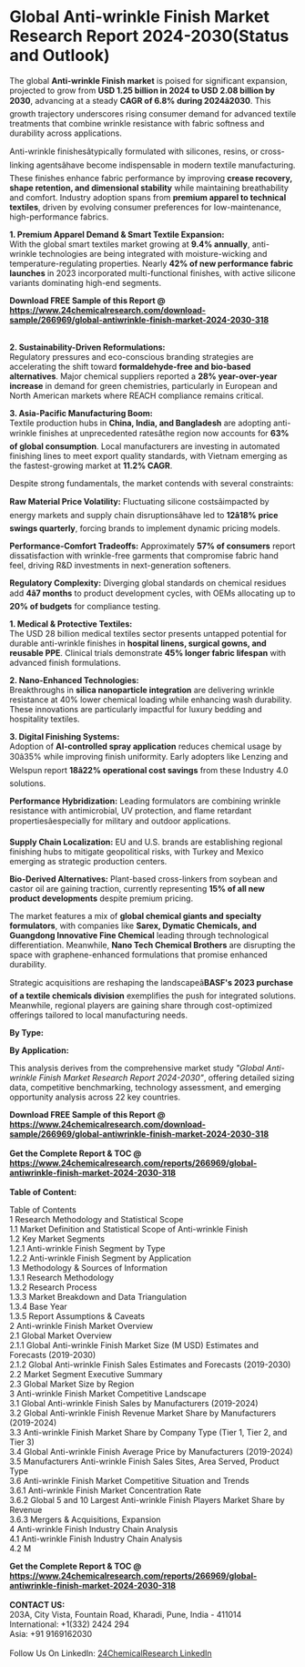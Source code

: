 <h1>Global Anti-wrinkle Finish Market Research Report 2024-2030(Status and Outlook)</h1><p>The global <strong>Anti-wrinkle Finish market</strong> is poised for significant expansion, projected to grow from <strong>USD 1.25 billion in 2024 to USD 2.08 billion by 2030</strong>, advancing at a steady <strong>CAGR of 6.8% during 2024â2030</strong>. This growth trajectory underscores rising consumer demand for advanced textile treatments that combine wrinkle resistance with fabric softness and durability across applications.</p><p>Anti-wrinkle finishesâtypically formulated with silicones, resins, or cross-linking agentsâhave become indispensable in modern textile manufacturing. These finishes enhance fabric performance by improving <strong>crease recovery, shape retention, and dimensional stability</strong> while maintaining breathability and comfort. Industry adoption spans from <strong>premium apparel to technical textiles</strong>, driven by evolving consumer preferences for low-maintenance, high-performance fabrics.</p><p><strong>1. Premium Apparel Demand &amp; Smart Textile Expansion:</strong><br>
With the global smart textiles market growing at <strong>9.4% annually</strong>, anti-wrinkle technologies are being integrated with moisture-wicking and temperature-regulating properties. Nearly <strong>42% of new performance fabric launches</strong> in 2023 incorporated multi-functional finishes, with active silicone variants dominating high-end segments.</p><div><b>Download FREE Sample of this Report @ 
            <a href="https://www.24chemicalresearch.com/download-sample/266969/global-antiwrinkle-finish-market-2024-2030-318">
            https://www.24chemicalresearch.com/download-sample/266969/global-antiwrinkle-finish-market-2024-2030-318</a></b></div><br><p><strong>2. Sustainability-Driven Reformulations:</strong><br>
Regulatory pressures and eco-conscious branding strategies are accelerating the shift toward <strong>formaldehyde-free and bio-based alternatives</strong>. Major chemical suppliers reported a <strong>28% year-over-year increase</strong> in demand for green chemistries, particularly in European and North American markets where REACH compliance remains critical.</p><p><strong>3. Asia-Pacific Manufacturing Boom:</strong><br>
Textile production hubs in <strong>China, India, and Bangladesh</strong> are adopting anti-wrinkle finishes at unprecedented ratesâthe region now accounts for <strong>63% of global consumption</strong>. Local manufacturers are investing in automated finishing lines to meet export quality standards, with Vietnam emerging as the fastest-growing market at <strong>11.2% CAGR</strong>.</p><p>Despite strong fundamentals, the market contends with several constraints:</p><p><strong>Raw Material Price Volatility:</strong> Fluctuating silicone costsâimpacted by energy markets and supply chain disruptionsâhave led to <strong>12â18% price swings quarterly</strong>, forcing brands to implement dynamic pricing models.</p><p><strong>Performance-Comfort Tradeoffs:</strong> Approximately <strong>57% of consumers</strong> report dissatisfaction with wrinkle-free garments that compromise fabric hand feel, driving R&amp;D investments in next-generation softeners.</p><p><strong>Regulatory Complexity:</strong> Diverging global standards on chemical residues add <strong>4â7 months</strong> to product development cycles, with OEMs allocating up to <strong>20% of budgets</strong> for compliance testing.</p><p><strong>1. Medical &amp; Protective Textiles:</strong><br>
The USD 28 billion medical textiles sector presents untapped potential for durable anti-wrinkle finishes in <strong>hospital linens, surgical gowns, and reusable PPE</strong>. Clinical trials demonstrate <strong>45% longer fabric lifespan</strong> with advanced finish formulations.</p><p><strong>2. Nano-Enhanced Technologies:</strong><br>
Breakthroughs in <strong>silica nanoparticle integration</strong> are delivering wrinkle resistance at 40% lower chemical loading while enhancing wash durability. These innovations are particularly impactful for luxury bedding and hospitality textiles.</p><p><strong>3. Digital Finishing Systems:</strong><br>
Adoption of <strong>AI-controlled spray application</strong> reduces chemical usage by 30â35% while improving finish uniformity. Early adopters like Lenzing and Welspun report <strong>18â22% operational cost savings</strong> from these Industry 4.0 solutions.</p><p><strong>Performance Hybridization:</strong> Leading formulators are combining wrinkle resistance with antimicrobial, UV protection, and flame retardant propertiesâespecially for military and outdoor applications.</p><p><strong>Supply Chain Localization:</strong> EU and U.S. brands are establishing regional finishing hubs to mitigate geopolitical risks, with Turkey and Mexico emerging as strategic production centers.</p><p><strong>Bio-Derived Alternatives:</strong> Plant-based cross-linkers from soybean and castor oil are gaining traction, currently representing <strong>15% of all new product developments</strong> despite premium pricing.</p><p>The market features a mix of <strong>global chemical giants and specialty formulators</strong>, with companies like <strong>Sarex, Dymatic Chemicals, and Guangdong Innovative Fine Chemical</strong> leading through technological differentiation. Meanwhile, <strong>Nano Tech Chemical Brothers</strong> are disrupting the space with graphene-enhanced formulations that promise enhanced durability.</p><p>Strategic acquisitions are reshaping the landscapeâ<strong>BASF's 2023 purchase of a textile chemicals division</strong> exemplifies the push for integrated solutions. Meanwhile, regional players are gaining share through cost-optimized offerings tailored to local manufacturing needs.</p><p><strong>By Type:</strong></p><p><strong>By Application:</strong></p><p>This analysis derives from the comprehensive market study <em>"Global Anti-wrinkle Finish Market Research Report 2024-2030"</em>, offering detailed sizing data, competitive benchmarking, technology assessment, and emerging opportunity analysis across 22 key countries.</p><div><b>Download FREE Sample of this Report @ 
            <a href="https://www.24chemicalresearch.com/download-sample/266969/global-antiwrinkle-finish-market-2024-2030-318">
            https://www.24chemicalresearch.com/download-sample/266969/global-antiwrinkle-finish-market-2024-2030-318</a></b></div><br><div><b>Get the Complete Report & TOC @ 
            <a href="https://www.24chemicalresearch.com/reports/266969/global-antiwrinkle-finish-market-2024-2030-318">
            https://www.24chemicalresearch.com/reports/266969/global-antiwrinkle-finish-market-2024-2030-318</a></b></div><br>
            <b>Table of Content:</b><p>Table of Contents<br />
1 Research Methodology and Statistical Scope<br />
1.1 Market Definition and Statistical Scope of Anti-wrinkle Finish<br />
1.2 Key Market Segments<br />
1.2.1 Anti-wrinkle Finish Segment by Type<br />
1.2.2 Anti-wrinkle Finish Segment by Application<br />
1.3 Methodology & Sources of Information<br />
1.3.1 Research Methodology<br />
1.3.2 Research Process<br />
1.3.3 Market Breakdown and Data Triangulation<br />
1.3.4 Base Year<br />
1.3.5 Report Assumptions & Caveats<br />
2 Anti-wrinkle Finish Market Overview<br />
2.1 Global Market Overview<br />
2.1.1 Global Anti-wrinkle Finish Market Size (M USD) Estimates and Forecasts (2019-2030)<br />
2.1.2 Global Anti-wrinkle Finish Sales Estimates and Forecasts (2019-2030)<br />
2.2 Market Segment Executive Summary<br />
2.3 Global Market Size by Region<br />
3 Anti-wrinkle Finish Market Competitive Landscape<br />
3.1 Global Anti-wrinkle Finish Sales by Manufacturers (2019-2024)<br />
3.2 Global Anti-wrinkle Finish Revenue Market Share by Manufacturers (2019-2024)<br />
3.3 Anti-wrinkle Finish Market Share by Company Type (Tier 1, Tier 2, and Tier 3)<br />
3.4 Global Anti-wrinkle Finish Average Price by Manufacturers (2019-2024)<br />
3.5 Manufacturers Anti-wrinkle Finish Sales Sites, Area Served, Product Type<br />
3.6 Anti-wrinkle Finish Market Competitive Situation and Trends<br />
3.6.1 Anti-wrinkle Finish Market Concentration Rate<br />
3.6.2 Global 5 and 10 Largest Anti-wrinkle Finish Players Market Share by Revenue<br />
3.6.3 Mergers & Acquisitions, Expansion<br />
4 Anti-wrinkle Finish Industry Chain Analysis<br />
4.1 Anti-wrinkle Finish Industry Chain Analysis<br />
4.2 M</p><div><b>Get the Complete Report & TOC @ 
            <a href="https://www.24chemicalresearch.com/reports/266969/global-antiwrinkle-finish-market-2024-2030-318">
            https://www.24chemicalresearch.com/reports/266969/global-antiwrinkle-finish-market-2024-2030-318</a></b></div><br><b>CONTACT US:</b><br>
            203A, City Vista, Fountain Road, Kharadi, Pune, India - 411014<br>
            International: +1(332) 2424 294<br>
            Asia: +91 9169162030 <br><br>
            Follow Us On LinkedIn: <a href="https://www.linkedin.com/company/24chemicalresearch/">24ChemicalResearch LinkedIn</a>